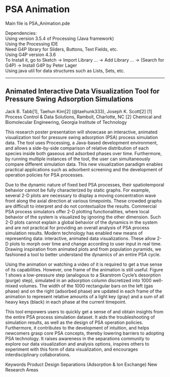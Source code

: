 # PSA Animation
Main file is PSA_Animation.pde

Dependencies:  
Using version 3.5.4 of Processing (Java framework)  
Using the Processing IDE  
Need G4P library for Sliders, Buttons, Text Fields, etc.  
Using G4P version 4.3.6  
To Install it, go to Sketch -> Import Library ... -> Add Library ... -> (Search for G4P) -> Install G4P by Peter Lager  
Using java util for data structures such as Lists, Sets, etc.  

-------------------------------------------------------------------------------------------------------------------------
## Animated Interactive Data Visualization Tool for Pressure Swing Adsorption Simulations

Jack B. Tabb[1], Taehun Kim[2] (@taehunk333), Joseph K. Scott[2] [1] Process Control & Data Solutions, Ramboll, Charlotte, NC [2] Chemical and Biomolecular Engineering, Georgia Institute of Technology

This research poster presentation will showcase an interactive, animated visualization tool for pressure swing adsorption (PSA) process simulation data. The tool uses Processing, a Java-based development environment, and allows a side-by-side comparison of relative distribution of each species inside both gaseous and adsorbed phases over time. Furthermore, by running multiple instances of the tool, the user can simultaneously compare different simulation data. This new visualization paradigm enables practical applications such as adsorbent screening and the development of operation policies for PSA processes.

Due to the dynamic nature of fixed bed PSA processes, their spatiotemporal behavior cannot be fully characterized by static graphs. For example, several 2-D plots are necessary to display a moving concentration wave front along the axial direction at various timepoints. These crowded graphs are difficult to interpret and do not contextualize the results. Commercial PSA process simulators offer 2-D plotting functionalities, where local behavior of the system is visualized by ignoring the other dimension. Such 2-D plots cannot explain a global behavior of the dynamics in the system and are not practical for providing an overall analysis of PSA process simulation results. Modern technology has enabled new means of representing data: interactive, animated data visualizations. These allow 2-D plots to morph over time and change according to user input in real time. Drawing inspiration from animated plots and from population pyramids, we fashioned a tool to better understand the dynamics of an entire PSA cycle. 

Using the animation or watching a video of it is required to get a true sense of its capabilities. However, one frame of the animation is still useful. Figure 1 shows a low-pressure step (analogous to a Skarstrom Cycle’s desorption (purge) step), simulated in an adsorption column discretized into 1000 well-mixed volumes. The width of the 1000 rectangular bars on the left (gas phase) and on the right (adsorbed phase) are updated in each frame of the animation to represent relative amounts of a light key (gray) and a sum of all heavy keys (black) in each phase at the current timepoint.

This tool empowers users to quickly get a sense of and obtain insights from the entire PSA process simulation dataset. It aids the troubleshooting of simulation results, as well as the design of PSA operation policies. Furthermore, it contributes to the development of intuition, and helps newcomers grasp core PSA concepts, thereby lowering barriers to adopting PSA technology. It raises awareness in the separations community to explore our data visualization and analysis options, inspires others to experiment with this form of data visualization, and encourages interdisciplinary collaborations.

Keywords
Product Design
Separations (Adsorption & Ion Exchange)
New Research Areas
